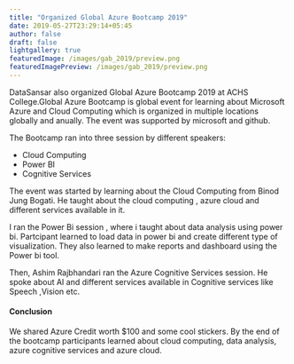 ```yaml
---
title: "Organized Global Azure Bootcamp 2019"
date: 2019-05-27T23:29:14+05:45
author: false
draft: false
lightgallery: true
featuredImage: /images/gab_2019/preview.png
featuredImagePreview: /images/gab_2019/preview.png
---
```


DataSansar also organized Global Azure Bootcamp 2019 at ACHS College.Global Azure Bootcamp is global event for learning about Microsoft Azure and Cloud Computing which is organized in multiple locations globally and anually. The event was supported by microsoft and github.

The Bootcamp ran into  three session by different speakers:

* Cloud Computing
* Power BI
* Cognitive Services

The event was started by learning about the Cloud Computing from Binod Jung Bogati. He taught about the cloud computing , azure cloud and different services available in it.

I ran the Power Bi session , where i taught about data analysis using power bi. Partcipant learned   to load data in power bi and create different type of visualization. They also learned to make reports and dashboard using the Power bi tool.

Then, Ashim Rajbhandari ran the Azure Cognitive Services session. He spoke about  AI  and different services available in Cognitive  services like Speech ,Vision etc.

#### Conclusion

We shared Azure Credit worth $100  and some cool stickers. By the end of the bootcamp participants learned about cloud computing, data analysis, azure cognitive services and azure cloud.



